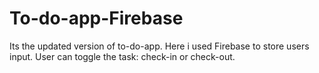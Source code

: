 # To-do-app-Firebase

Its the updated version of to-do-app.
Here i used Firebase to store users input.
User can toggle the task: check-in or check-out.

